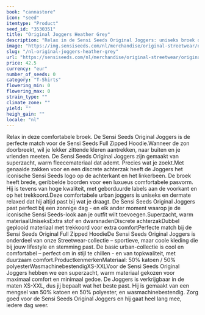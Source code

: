 ```yaml
---
book: "cannastore"
icon: "seed"
itemtype: "Product"
seed_id: "3530351"
title: "Original Joggers Heather Grey"
description: "Relax in de Sensi Seeds Original Joggers: uniseks broek ontworpen voor ultiem comfort. Koop nu online!"
image: "https://img.sensiseeds.com/nl/merchandise/original-streetwear/original-joggers-heather-grey-image.png"
slug: "/nl-original-joggers-heather-grey"
url: "https://sensiseeds.com/nl/merchandise/original-streetwear/original-joggers-heather-grey?a_aid=cannastore"
price: 42.5
currency: "eur"
number_of_seeds: 0
category: "T-Shirts"
flowering_min: 0
flowering_max: 0
strain_type: ""
climate_zone: ""
yield: ""
heigh_gain: ""
locale: "nl"
---
```

Relax in deze comfortabele broek. De Sensi Seeds Original Joggers is de perfecte match voor de Sensi Seeds Full Zipped Hoodie.Wanneer de zon doorbreekt, wil je lekker zittende kleren aantrekken, naar buiten en je vrienden meeten. De Sensi Seeds Original Joggers zijn gemaakt van superzacht, warm fleecemateriaal dat ademt. Precies wat je zoekt.Met genaaide zakken voor en een discrete achterzak heeft de Joggers het iconische Sensi Seeds logo op de achterkant en het linkerbeen. De broek heeft brede, geribbelde boorden voor een luxueus comfortabele pasvorm. Hij is tevens van hoge kwaliteit, met geborduurde labels aan de voorkant en op het trekkoord.Deze comfortabele urban joggers is uniseks en dermate relaxed dat hij altijd past bij wat je draagt. De Sensi Seeds Original Joggers past perfect bij een zonnige dag - en elk ander moment waarop je de iconische Sensi Seeds-look aan je outfit wilt toevoegen.Superzacht, warm materiaalUniseksExtra stof en dwarsnadenDiscrete achterzakDubbel geplooid materiaal met trekkoord voor extra comfortPerfecte match bij de Sensi Seeds Original Full Zipped HoodieDe Sensi Seeds Original Joggers is onderdeel van onze Streetwear-collectie – sportieve, maar coole kleding die bij jouw lifestyle en stemming past. De basic urban-collectie is cool en comfortabel – perfect om in stijl te chillen - en van topkwaliteit, met duurzaam comfort.ProductkenmerkenMateriaal: 50% katoen / 50% polyesterWasmachinebestendigXS-XXLVoor de Sensi Seeds Original Joggers hebben we een superzacht, warm materiaal gekozen voor maximaal comfort en minimaal gedoe. De Joggers is verkrijgbaar in de maten XS-XXL, dus jij bepaalt wat het beste past. Hij is gemaakt van een mengsel van 50% katoen en 50% polyester, en wasmachinebestendig. Zorg goed voor de Sensi Seeds Original Joggers en hij gaat heel lang mee, iedere dag weer.
